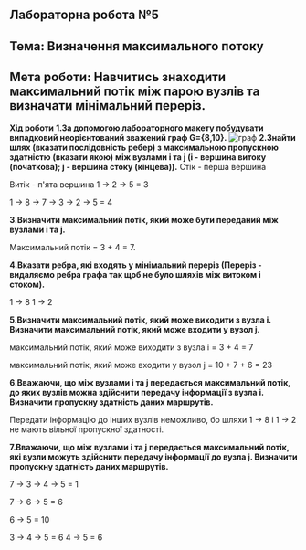 ## Лабораторна робота №5
## Тема: Визначення максимального потоку
## Мета роботи: Навчитись знаходити максимальний потік між парою вузлів та визначати мінімальний переріз.

**Хід роботи**
**1.За допомогою лабораторного макету побудувати випадковий неорієнтований зважений граф G={8,10}.**
![граф](https://i.ibb.co/z2dMxLt/Screenshot-7.png)
**2.Знайти шлях (вказати послідовність ребер) з максимальною пропускною здатністю (вказати якою) між вузлами i та j (i - вершина витоку (початкова); j - вершина стоку (кінцева)).**
Стік - перша вершина

Витік - п'ята вершина
1 -> 2 -> 5 = 3

1 -> 8 -> 7 -> 3 -> 2 -> 5 = 4

**3.Визначити максимальний потік, який може бути переданий між вузлами i та j.**

Максимальний потік = 3 + 4 = 7.

**4.Вказати ребра, які входять у мінімальний переріз (Переріз - видаляємо ребра графа так щоб не було шляхів між витоком і стоком).**

1 -> 8
1 -> 2


**5.Визначити максимальний потік, який може виходити з вузла i. Визначити максимальний потік, який може входити у вузол j.**

максимальний потік, який може виходити з вузла i = 3 + 4 = 7

максимальний потік, який може входити у вузол j = 10 + 7 + 6 = 23

**6.Вважаючи, що між вузлами i та j передається максимальний потік, до яких вузлів можна здійснити передачу інформації з вузла і. Визначити пропускну здатність даних маршрутів.**

Передати інформацію до інших вузлів неможливо, бо   шляхи 1 -> 8 i 1 -> 2  не мають вільної пропускної здатності.

**7.Вважаючи, що між вузлами i та j передається максимальний потік, які вузли можуть здійснити передачу інформації до вузла j. Визначити пропускну здатність даних маршрутів.**

7 -> 3 -> 4 -> 5 = 1
 
7 -> 6 -> 5 = 6
 
6 -> 5 = 10
 
3 -> 4 -> 5 = 6
4 -> 5 = 6
